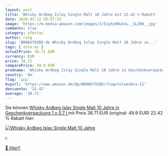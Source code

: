 ```yaml
---
layout: post
title: 'Whisky Ardbeg Islay Single Malt 10 Jahre mit 22.42 % Rabatt'
date: 2020-03-12 20:57:23
image: 'https://m.media-amazon.com/images/I/51yXy6Rw3vL._SL200_.jpg'
comments: true
category: ofertas
author: ring
slug: 'B008U7SUDE-de Whisky Ardbeg Islay Single Malt 10 Jahre in...'
tags: [ tole.es ]
actualPrice: 38.71 EUR
currency: EUR
price: 38.71
comparePrice: 49.9 EUR
prodname: 'Whisky Ardbeg Islay Single Malt 10 Jahre in Geschenkverpackung  1 x 0.7 l '
country: 'de'
flag: '🇩🇪'
buyurl: 'https://www.amazon.de/dp/B008U7SUDE/?tag=tolees0ca-21'
descuento: '22.42'
average: '38.71'
---
```


Sie können [Whisky Ardbeg Islay Single Malt 10 Jahre in Geschenkverpackung  1 x 0.7 l ](https://www.amazon.de/dp/B008U7SUDE/?tag=tolees0ca-21) mit Preis 38.71 EUR (original: 49.9 EUR) 22.42 % Rabatt hier:

[![Whisky Ardbeg Islay Single Malt 10 Jahre](https://m.media-amazon.com/images/I/51yXy6Rw3vL._SL200_.jpg)](https://www.amazon.de/dp/B008U7SUDE/?tag=tolees0ca-21)

ℹ️:


[🛒 Hier!!](https://www.amazon.de/dp/B008U7SUDE/?tag=tolees0ca-21)
